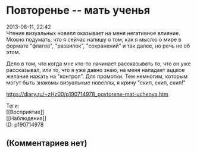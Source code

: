 Повторенье -- мать ученья
=========================

  
2013-08-11, 22:42  
 Чтение визуальных новелл оказывает на меня негативное влияние. Можно подумать, что я сейчас напишу о том, как я мыслю о мире в формате "флагов", "развилок", "сохранений" и так далее, но речь не об этом.   
   
 Дело в том, что когда мне кто-то начинает рассказывать то, что он уже рассказывал, или то, что я уже давно знаю, на меня нападает аццкое желание нажать на "контрол". Для промотки. Тем немногим, которым могут быть знакомы визуальные новеллы, я кричу "скип, скип, скип!"   
  
<https://diary.ru/~zHz00/p190714978_povtorene-mat-uchenya.htm>  
  
Теги:  
[[Восприятие]]  
[[Наблюдения]]  
ID: p190714978  


(Комментариев нет)
------------------